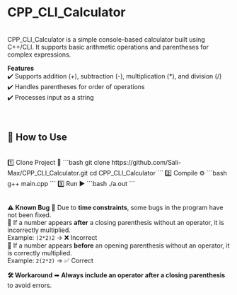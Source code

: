 # CPP_CLI_Calculator
<br>
CPP_CLI_Calculator is a simple console-based calculator built using C++/CLI.  
It supports basic arithmetic operations and parentheses for complex expressions.  


**Features**  
✔️ Supports addition (+), subtraction (-), multiplication (*), and division (/)  
✔️ Handles parentheses for order of operations  
✔️ Processes input as a string  
<br>
<br>





## 🚀 How to Use
<br>
1️⃣ Clone Project 🔹
```bash
git clone https://github.com/Sali-Max/CPP_CLI_Calculator.git
cd CPP_CLI_Calculator
```
2️⃣ Compile ⚙️
```bash
g++ main.cpp
```
3️⃣ Run ▶️
```bash
./a.out
```
<br>
<br>



**⚠️ Known Bug**
🔸 Due to **time constraints**, some bugs in the program have not been fixed.  
🔸 If a number appears **after** a closing parenthesis without an operator, it is incorrectly multiplied.  
   Example: `(2*2)2` → ❌ Incorrect  
🔸 If a number appears **before** an opening parenthesis without an operator, it is correctly multiplied.  
   Example: `2(2*2)` → ✅ Correct  

**🛠 Workaround**
➡ **Always include an operator after a closing parenthesis** to avoid errors.
